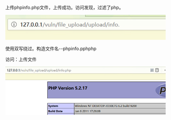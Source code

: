 上传phpinfo.php文件，上传成功。访问发现，过滤了php。

![](https://raw.githubusercontent.com/h1iba1/h1iba1.github.io/refs/heads/master/_posts/CTF/ctf/文件上传漏洞/upload_labs靶场/images/4BCBD143DDC146BB9460BFE508052F73clipboard.png)



使用双写绕过。构造文件名--phpinfo.pphphp

访问：上传文件

![](https://raw.githubusercontent.com/h1iba1/h1iba1.github.io/refs/heads/master/_posts/CTF/ctf/文件上传漏洞/upload_labs靶场/images/64352C46BE60432D9CC0A6ABD8FDBF86clipboard.png)

